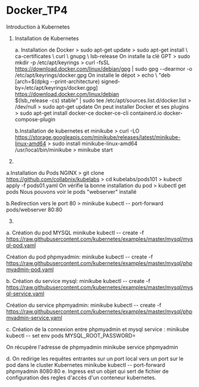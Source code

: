 # Docker_TP4

Introduction à Kubernetes

1. Installation de Kubernetes

   a. Installation de Docker
         > sudo apt-get update
         > sudo apt-get install \ ca-certificates \ curl \ gnupg \ lsb-release
       On installe la clé GPT
         > sudo mkdir -p /etc/apt/keyrings
         > curl -fsSL https://download.docker.com/linux/debian/gpg | sudo gpg --dearmor -o /etc/apt/keyrings/docker.gpg
       On installe le dépot 
         > echo \ "deb [arch=$(dpkg --print-architecture) signed-by=/etc/apt/keyrings/docker.gpg] https://download.docker.com/linux/debian \
           $(lsb_release -cs) stable" | sudo tee /etc/apt/sources.list.d/docker.list > /dev/null
         > sudo apt-get update
       On peut installer Docker et ses plugins
         > sudo apt-get install docker-ce docker-ce-cli containerd.io docker-compose-plugin
         
   b.Installation de kubernetes et minikube
         > curl -LO https://storage.googleapis.com/minikube/releases/latest/minikube-linux-amd64
         > sudo install minikube-linux-amd64 /usr/local/bin/minikube
         > minikube start
         
 2.
   a.Installation du Pods NGINX
         > git clone https://github.com/collabnix/kubelabs
         > cd kubelabs/pods101
         > kubectl apply -f pods01.yaml
     On vérifie la bonne installation du pod 
         > kubectl get pods
     Nous pouvons voir le pods "webserver" installé
     
   b.Redirection vers le port 80 
         > minikube kubectl -- port-forward pods/webserver 80:80
         
3.
a.
  Création du pod MYSQL
  minikube kubectl -- create -f https://raw.githubusercontent.com/kubernetes/examples/master/mysql/mysql-pod.yaml

  Création du pod phpmyadmin:
  minikube kubectl --  create -f https://raw.githubusercontent.com/kubernetes/examples/master/mysql/phpmyadmin-pod.yaml

b.
  Création du service mysql:
  minikube kubectl --  create -f https://raw.githubusercontent.com/kubernetes/examples/master/mysql/mysql-service.yaml

  Création du service phpmyadmin:
  minikube kubectl --  create -f https://raw.githubusercontent.com/kubernetes/examples/master/mysql/phpmyadmin-service.yaml
 
 c.
  Création de la connexion entre phpmyadmin et mysql service :
  minikube kubectl -- set env pods <phpmyadmin-pod-name> MYSQL_ROOT_PASSWORD=<your-password>

  On récupère l'adresse de phpmyadmin
  minikube service phpmyadmin
   
 d.
   On redirige les requêtes entrantes sur un port local vers un port sur le pod dans le cluster Kubernetes
   minikube kubectl -- port-forward phpmyadmin 8080:80
 e.
   Ingress est un objet qui sert de fichier de configuration des regles d'accès d'un conteneur kubernetes.
   <fichier>


